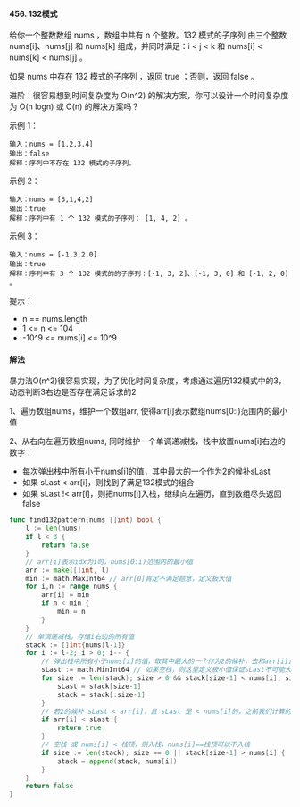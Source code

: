 #### 456. 132模式

给你一个整数数组 nums ，数组中共有 n 个整数。132 模式的子序列 由三个整数 nums[i]、nums[j] 和 nums[k] 组成，并同时满足：i < j < k 和 nums[i] < nums[k] < nums[j] 。

如果 nums 中存在 132 模式的子序列 ，返回 true ；否则，返回 false 。

进阶：很容易想到时间复杂度为 O(n^2) 的解决方案，你可以设计一个时间复杂度为 O(n logn) 或 O(n) 的解决方案吗？

示例 1：
```
输入：nums = [1,2,3,4]
输出：false
解释：序列中不存在 132 模式的子序列。
```
示例 2：
```
输入：nums = [3,1,4,2]
输出：true
解释：序列中有 1 个 132 模式的子序列： [1, 4, 2] 。
```
示例 3：
```
输入：nums = [-1,3,2,0]
输出：true
解释：序列中有 3 个 132 模式的的子序列：[-1, 3, 2]、[-1, 3, 0] 和 [-1, 2, 0] 。
```

提示：
- n == nums.length
- 1 <= n <= 104
- -10^9 <= nums[i] <= 10^9


#### 解法
暴力法O(n^2)很容易实现，为了优化时间复杂度，考虑通过遍历132模式中的3，动态判断3右边是否存在满足诉求的2

1、遍历数组nums，维护一个数组arr, 使得arr[i]表示数组nums[0:i)范围内的最小值

2、从右向左遍历数组nums, 同时维护一个单调递减栈，栈中放置nums[i]右边的数字：
- 每次弹出栈中所有小于nums[i]的值，其中最大的一个作为2的候补sLast
- 如果 sLast < arr[i]，则找到了满足132模式的组合
- 如果 sLast !< arr[i]，则把nums[i]入栈，继续向左遍历，直到数组尽头返回false

```go
func find132pattern(nums []int) bool {
	l := len(nums)
	if l < 3 {
		return false
	}
	// arr[i]表示idx为i时，nums[0:i)范围内的最小值
	arr := make([]int, l)
	min := math.MaxInt64 // arr[0]肯定不满足题意，定义极大值
	for i,n := range nums {
		arr[i] = min
		if n < min {
			min = n
		}
	}
	// 单调递减栈，存储i右边的所有值
	stack := []int{nums[l-1]}
	for i := l-2; i > 0; i-- {
		// 弹出栈中所有小于nums[i]的值，取其中最大的一个作为2的候补，去和arr[i]比较
		sLast := math.MinInt64 // 如果空栈，则这里定义极小值保证sLast不可能大于arr[i]
		for size := len(stack); size > 0 && stack[size-1] < nums[i]; size = len(stack) {
			sLast = stack[size-1]
			stack = stack[:size-1]
		}
		// 若2的候补 sLast < arr[i]，且 sLast 是 < nums[i]的，之前我们计算的arr[i]也是<nums[i]的，所以得到了1\3\2组合了
		if arr[i] < sLast {
			return true
		}
		// 空栈 或 nums[i] < 栈顶，则入栈，nums[i]==栈顶可以不入栈
		if size := len(stack); size == 0 || stack[size-1] > nums[i] {
			stack = append(stack, nums[i])
		}
	}
	return false
}
```